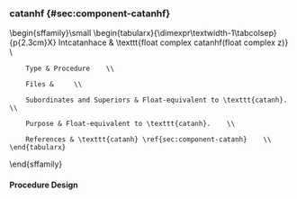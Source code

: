### catanhf {#sec:component-catanhf}

\begin{sffamily}\small
	\begin{tabularx}{\dimexpr\textwidth-1\tabcolsep}{p{2.3cm}X}
		Intcatanhace       & \texttt{float complex catanhf(float complex z)} \\ 
		
		Type & Procedure    \\ 
		
		Files &     \\ 
		
		Subordinates and Superiors & Float-equivalent to \texttt{catanh}.    \\ 
		
		Purpose & Float-equivalent to \texttt{catanh}.    \\ 
		
		References & \texttt{catanh} \ref{sec:component-catanh}    \\ 
	\end{tabularx}
\end{sffamily}

#### Procedure Design
